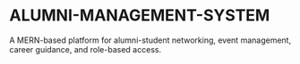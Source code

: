 # ALUMNI-MANAGEMENT-SYSTEM
A MERN-based platform for alumni-student networking, event management, career guidance, and role-based access.